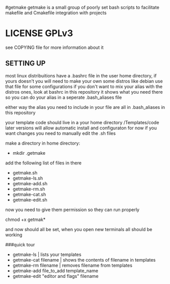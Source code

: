 #getmake
getmake is a small group of poorly set bash scripts
to facilitate makefile and Cmakefile integration with projects

# LICENSE GPLv3
see COPYING file for more information about it

## SETTING UP
most linux distribuitions have a .bashrc file in the user
home directory, if yours doesn't you will need to make your own
some distros like debian use that file for some configurations
if you don't want to mix your alias with the distros ones, look at
bashrc in this repository it shows what you need there so you can 
do your alias in a seperate .bash_aliases file

either way the alias you need to include in your file are all in
.bash_aliases in this repository

your template code should live in a your home directory /Templates/code
later versions will allow automatic install and configuraton for now
if you want changes you need to manually edit the .sh files

make a directory in home directory:
 - mkdir .getmake

add the following list of files in there
 - getmake.sh
 - getmake-ls.sh
 - getmake-add.sh
 - getmake-rm.sh
 - getmake-cat.sh
 - getmake-edit.sh

now you need to give them permission so they can run properly

chmod +x getmak*

and now should all be set, when you open new terminals 
all should be working


###quick tour
 - getmake-ls             | lists your templates
 - getmake-cat filename   | shows the contents of filename in templates
 - getmake-rm  filename   | removes filename from templates
 - getmake-add file_to_add template_name
 - getmake-edit "editor and flags" filename

